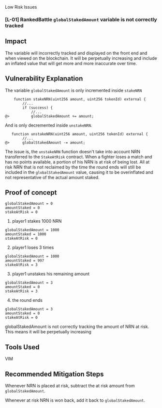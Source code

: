 Low Risk Issues
### [L-01] RankedBattle ```globalStakedAmount``` variable is not correctly tracked
## Impact
The variable will incorrectly tracked and displayed on the front end and when viewed on the blockchain. It will be perpetually increasing and include an inflated value that will get more and more inaccurate over time.

## Vulnerability Explanation

The variable ```globalStakedAmount``` is only incremented inside ```stakeNRN```
```
    function stakeNRN(uint256 amount, uint256 tokenId) external {
        //...
        if (success) {
            //...
@>          globalStakedAmount += amount;
```
And is only decremented inside ```unstakeNRN```.

```
   function unstakeNRN(uint256 amount, uint256 tokenId) external {
        //...
@>      globalStakedAmount -= amount;
```

The issue is, the ```unstakeNRN``` function doesn't take into account NRN transferred to the ```StakeAtRisk``` contract. When a fighter loses a match and has no points available, a portion of his NRN is at risk of being lost. All at risk NRN that is not reclaimed by the time the round ends will still be included in the ```globalStakedAmount``` value, causing it to be overinflated and not representative of the actual amount staked.

## Proof of concept
```
globalStakedAmount = 0
amountStaked = 0
stakeAtRisk = 0
```
1. player1 stakes 1000 NRN
```
globalStakedAmount = 1000
amountStaked = 1000
stakeAtRisk = 0
```
2. player1 loses 3 times
```
globalStakedAmount = 1000
amountStaked = 997
stakeAtRisk = 3
```
3. player1 unstakes his remaining amount
```
globalStakedAmount = 3
amountStaked = 0
stakeAtRisk = 3
```
4. the round ends
```
globalStakedAmount = 3
amountStaked = 0
stakeAtRisk = 0
```
globalStakedAmount is not correctly tracking the amount of NRN at risk. This means it will be perpetually increasing
## Tools Used
VIM
## Recommended Mitigation Steps
Whenever NRN is placed at risk, subtract the at risk amount from ```globalStakedAmount```.

Whenever at risk NRN is won back, add it back to ```globalStakedAmount```.









